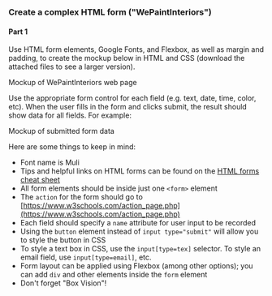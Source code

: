 ### Create a complex HTML form ("WePaintInteriors")

#### Part 1

Use HTML form elements, Google Fonts, and Flexbox, as well as margin and padding, to create the mockup below in HTML and CSS (download the attached files to see a larger version).

Mockup of WePaintInteriors web page

Use the appropriate form control for each field (e.g. text, date, time, color, etc). When the user fills in the form and clicks submit, the result should show data for all fields.  For example:

Mockup of submitted form data

Here are some things to keep in mind:

* Font name is Muli
* Tips and helpful links on HTML forms can be found on the [HTML forms cheat sheet](./HTML-Forms-Cheat-Sheet.pdf)
* All form elements should be inside just one `<form>` element
* The `action` for the form should go to [https://www.w3schools.com/action_page.php](https://www.w3schools.com/action_page.php)
* Each field should specify a `name` attribute for user input to be recorded
* Using the `button` element instead of `input type="submit"` will allow you to style the button in CSS
* To style a text box in CSS, use the `input[type=tex]` selector.  To style an email field, use `input[type=email]`, etc.
* Form layout can be applied using Flexbox (among other options); you can add `div` and other elements inside the `form` element
* Don't forget "Box Vision"!
